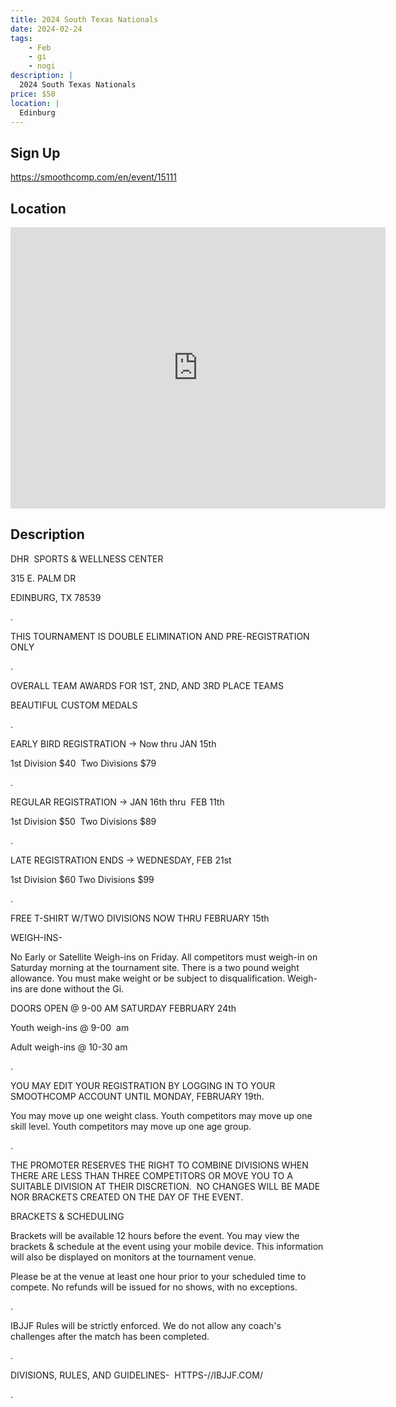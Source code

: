 ```yaml
---
title: 2024 South Texas Nationals
date: 2024-02-24
tags:
    - Feb
    - gi 
    - nogi 
description: |
  2024 South Texas Nationals
price: $50
location: |
  Edinburg
---
```

## Sign Up
https://smoothcomp.com/en/event/15111

## Location
<iframe src="https://www.google.com/maps/embed?pb=!1m18!1m12!1m3!1d12345.6789!2d-98.1619334!3d26.2851245!2m3!1f0!2f0!3f0!3m2!1i1024!2i768!4f13.1!3m3!1m2!1s0x0%3A0x0!2z26.2851245!5e0!3m2!1sen!2sus!4v1234567890" width="600" height="450" style="border:0;" allowfullscreen="" loading="lazy"></iframe>

## Description
DHR  SPORTS & WELLNESS CENTER


315 E. PALM DR 


EDINBURG, TX 78539


.


THIS TOURNAMENT IS DOUBLE ELIMINATION AND PRE-REGISTRATION ONLY


.


OVERALL TEAM AWARDS FOR 1ST, 2ND, AND 3RD PLACE TEAMS


BEAUTIFUL CUSTOM MEDALS


.


EARLY BIRD REGISTRATION -> Now thru JAN 15th


1st Division $40  Two Divisions $79


.


REGULAR REGISTRATION -> JAN 16th thru  FEB 11th


1st Division $50  Two Divisions $89


.


LATE REGISTRATION ENDS -> WEDNESDAY, FEB 21st


1st Division $60 Two Divisions $99


.


FREE T-SHIRT W/TWO DIVISIONS NOW THRU FEBRUARY 15th


WEIGH-INS-


No Early or Satellite Weigh-ins on Friday. All competitors must weigh-in on Saturday morning at the tournament site. There is a two pound weight allowance. You must make weight or be subject to disqualification. Weigh-ins are done without the Gi.


DOORS OPEN @ 9-00 AM SATURDAY FEBRUARY 24th


Youth weigh-ins @ 9-00  am


Adult weigh-ins @ 10-30 am


.


YOU MAY EDIT YOUR REGISTRATION BY LOGGING IN TO YOUR SMOOTHCOMP ACCOUNT UNTIL MONDAY, FEBRUARY 19th. 


You may move up one weight class. Youth competitors may move up one skill level. Youth competitors may move up one age group.


.


THE PROMOTER RESERVES THE RIGHT TO COMBINE DIVISIONS WHEN THERE ARE LESS THAN THREE COMPETITORS OR MOVE YOU TO A SUITABLE DIVISION AT THEIR DISCRETION.  NO CHANGES WILL BE MADE NOR BRACKETS CREATED ON THE DAY OF THE EVENT.


BRACKETS & SCHEDULING


Brackets will be available 12 hours before the event. You may view the brackets & schedule at the event using your mobile device. This information will also be displayed on monitors at the tournament venue.


Please be at the venue at least one hour prior to your scheduled time to compete. No refunds will be issued for no shows, with no exceptions.


.


IBJJF Rules will be strictly enforced. We do not allow any coach's challenges after the match has been completed. 


.


DIVISIONS, RULES, AND GUIDELINES-  HTTPS-//IBJJF.COM/


.
